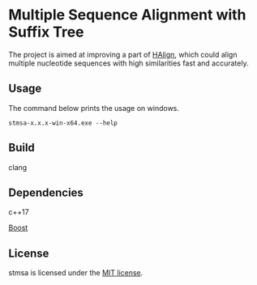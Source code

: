 # Multiple Sequence Alignment with Suffix Tree

The project is aimed at improving a part of [HAlign](https://github.com/malabz/HAlign), which could align multiple nucleotide sequences with high similarities fast and accurately.

## Usage

The command below prints the usage on windows.

```
stmsa-x.x.x-win-x64.exe --help
```

## Build

 clang

## Dependencies

 c++17

 [Boost](https://www.boost.org/)

## License

  stmsa is licensed under the [MIT license](https://github.com/malabz/stmsa-cpp/blob/main/LICENSE).
